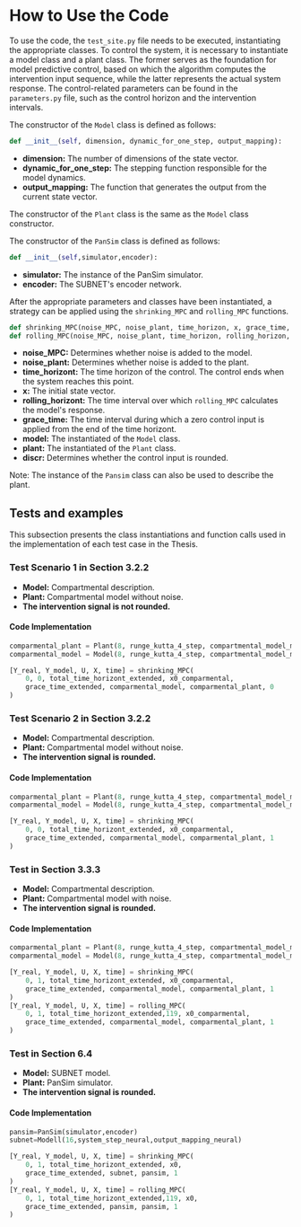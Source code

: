 # How to Use the Code 

To use the code, the `test_site.py` file needs to be executed, instantiating the appropriate classes. To control the system, it is necessary to instantiate a model class and a plant class.  The former serves as the foundation for model predictive control, based on which the algorithm computes the intervention input sequence, while the latter represents the actual system response.  The control-related parameters can be found in the `parameters.py` file, such as the control horizon and the intervention intervals.  

The constructor of the `Model` class is defined as follows:  

```python
def __init__(self, dimension, dynamic_for_one_step, output_mapping):
```
- **dimension:** The number of dimensions of the state vector.
- **dynamic_for_one_step:** The stepping function responsible for the model dynamics.
- **output_mapping:** The function that generates the output from the current state vector.

The constructor of the `Plant` class is the same as the `Model` class constructor.

The constructor of the `PanSim` class is defined as follows:  

```python
def __init__(self,simulator,encoder):
```
- **simulator:** The instance of the PanSim simulator.
- **encoder:** The SUBNET's encoder network.

After the appropriate parameters and classes have been instantiated, a strategy can be applied using the `shrinking_MPC` and `rolling_MPC` functions.  

```python
def shrinking_MPC(noise_MPC, noise_plant, time_horizon, x, grace_time, model, plant, discr):
def rolling_MPC(noise_MPC, noise_plant, time_horizon, rolling_horizon, x, grace_time, model, plant, discr):
```
- **noise_MPC:** Determines whether noise is added to the model.
- **noise_plant:** Determines whether noise is added to the plant.
- **time_horizont:** The time horizon of the control. The control ends when the system reaches this point.
- **x:** The initial state vector.
- **rolling_horizont:** The time interval over which `rolling_MPC` calculates the model's response.
- **grace_time:** The time interval during which a zero control input is applied from the end of the time horizont.
-  **model:** The instantiated of the `Model` class.
- **plant:** The instantiated of the `Plant` class.
- **discr:** Determines whether the control input is rounded.

Note: The instance of the `Pansim` class can also be used to describe the plant.

## Tests and examples

This subsection presents the class instantiations and function calls used in the implementation of each test case in the Thesis.  


### Test Scenario 1 in Section 3.2.2
- **Model:** Compartmental description.  
- **Plant:** Compartmental model without noise.  
- **The intervention signal is not rounded.**  

#### Code Implementation  
```python
comparmental_plant = Plant(8, runge_kutta_4_step, compartmental_model_mapping)
comparmental_model = Model(8, runge_kutta_4_step, compartmental_model_mapping)

[Y_real, Y_model, U, X, time] = shrinking_MPC(
    0, 0, total_time_horizont_extended, x0_comparmental, 
    grace_time_extended, comparmental_model, comparmental_plant, 0
)
```
### Test Scenario 2 in Section 3.2.2
- **Model:** Compartmental description.  
- **Plant:** Compartmental model without noise.  
- **The intervention signal is rounded.**  

#### Code Implementation  
```python
comparmental_plant = Plant(8, runge_kutta_4_step, compartmental_model_mapping)
comparmental_model = Model(8, runge_kutta_4_step, compartmental_model_mapping)

[Y_real, Y_model, U, X, time] = shrinking_MPC(
    0, 0, total_time_horizont_extended, x0_comparmental, 
    grace_time_extended, comparmental_model, comparmental_plant, 1
)
```
### Test in Section 3.3.3
- **Model:** Compartmental description.  
- **Plant:** Compartmental model with noise.  
- **The intervention signal is rounded.**  

#### Code Implementation  
```python
comparmental_plant = Plant(8, runge_kutta_4_step, compartmental_model_mapping)
comparmental_model = Model(8, runge_kutta_4_step, compartmental_model_mapping)

[Y_real, Y_model, U, X, time] = shrinking_MPC(
    0, 1, total_time_horizont_extended, x0_comparmental, 
    grace_time_extended, comparmental_model, comparmental_plant, 1
)
[Y_real, Y_model, U, X, time] = rolling_MPC(
    0, 1, total_time_horizont_extended,119, x0_comparmental, 
    grace_time_extended, comparmental_model, comparmental_plant, 1
)
```
### Test in Section 6.4
- **Model:** SUBNET model.  
- **Plant:** PanSim simulator.
- **The intervention signal is rounded.**  

#### Code Implementation  
```python
pansim=PanSim(simulator,encoder)
subnet=Modell(16,system_step_neural,output_mapping_neural)

[Y_real, Y_model, U, X, time] = shrinking_MPC(
    0, 1, total_time_horizont_extended, x0, 
    grace_time_extended, subnet, pansim, 1
)
[Y_real, Y_model, U, X, time] = rolling_MPC(
    0, 1, total_time_horizont_extended,119, x0, 
    grace_time_extended, pansim, pansim, 1
)
```


